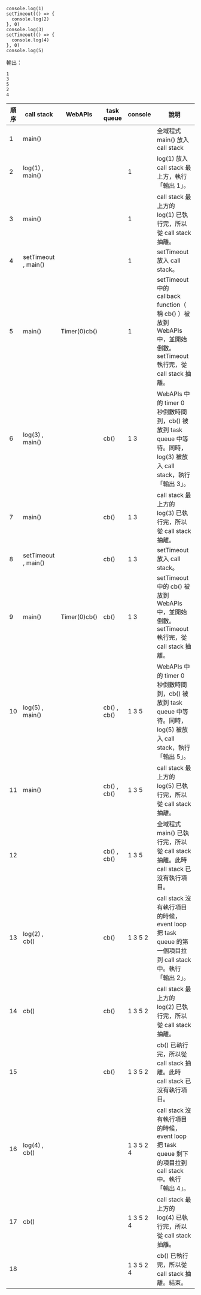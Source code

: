 
```
console.log(1)
setTimeout(() => {
  console.log(2)
}, 0)
console.log(3)
setTimeout(() => {
  console.log(4)
}, 0)
console.log(5)
```

輸出：
```
1
3
5
2
4
```

順序  | call stack          | WebAPIs       | task queue | console  | 說明
-----|---------------------|---------------|------------|----------|--------------
1    | main()              |               |            |          | 全域程式 main() 放入 call stack
2    | log(1) , main()     |               |            |        1 | log(1) 放入 call stack 最上方，執行「輸出 1」。
3    | main()              |               |            |        1 | call stack 最上方的 log(1) 已執行完，所以從 call stack 抽離。
4    | setTimeout , main() |               |            |        1 | setTimeout 放入 call stack。
5    | main()              | Timer(0)cb()  |            |        1 | setTimeout 中的 callback function（ 稱 cb() ）被放到 WebAPIs 中，並開始倒數。setTimeout 執行完，從 call stack 抽離。
6    | log(3) , main()     |               | cb()       |      1 3 | WebAPIs 中的 timer 0 秒倒數時間到，cb() 被放到 task queue 中等待。同時，log(3) 被放入 call stack，執行「輸出 3」。
7    | main()              |               | cb()       |      1 3 | call stack 最上方的 log(3) 已執行完，所以從 call stack 抽離。
8    | setTimeout , main() |               | cb()       |      1 3 | setTimeout 放入 call stack。
9    | main()              | Timer(0)cb()  | cb()       |      1 3 | setTimeout 中的 cb() 被放到 WebAPIs 中，並開始倒數。setTimeout 執行完，從 call stack 抽離。
10   | log(5) , main()     |               | cb() , cb()|    1 3 5 | WebAPIs 中的 timer 0 秒倒數時間到，cb() 被放到 task queue 中等待。同時，log(5) 被放入 call stack，執行「輸出 5」。
11   | main()              |               | cb() , cb()|    1 3 5 | call stack 最上方的 log(5) 已執行完，所以從 call stack 抽離。
12   |                     |               | cb() , cb()|    1 3 5 | 全域程式 main() 已執行完，所以從 call stack 抽離。此時 call stack 已沒有執行項目。
13   | log(2) , cb()       |               | cb()       |  1 3 5 2 | call stack 沒有執行項目的時候，event loop 把 task queue 的第一個項目拉到 call stack 中。執行「輸出 2」。
14   | cb()                |               | cb()       |  1 3 5 2 | call stack 最上方的 log(2) 已執行完，所以從 call stack 抽離。
15   |                     |               | cb()       |  1 3 5 2 | cb() 已執行完，所以從 call stack 抽離。此時 call stack 已沒有執行項目。
16   | log(4) , cb()       |               |            |1 3 5 2 4 | call stack 沒有執行項目的時候，event loop 把 task queue 剩下的項目拉到 call stack 中。執行「輸出 4」。
17   | cb()                |               |            |1 3 5 2 4 | call stack 最上方的 log(4) 已執行完，所以從 call stack 抽離。
18   |                     |               |            |1 3 5 2 4 | cb() 已執行完，所以從 call stack 抽離。結束。
